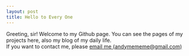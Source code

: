 ```yaml
---
layout: post
title: Hello to Every One
---
```


Greeting, sir! Welcome to my Github page. You can see the pages of my projects here, also my blog of my daily life.
<br>
If you want to contact me, please [email me (andymememe@gmail.com)](mailto:andymememe@gmail.com)